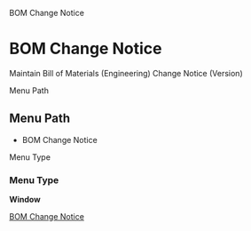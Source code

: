 
BOM Change Notice
# BOM Change Notice


Maintain Bill of Materials (Engineering) Change Notice (Version)

Menu Path
## Menu Path



- BOM Change Notice

Menu Type
### Menu Type

**Window**


[BOM Change Notice](../../functional-guide/window/window-bom-change-notice.md)